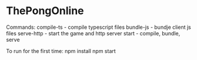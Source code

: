 ﻿# ThePongOnline

Commands:
compile-ts - compile typescript files
bundle-js - bundje client js files
serve-http - start the game and http server
start - compile, bundle, serve

To run for the first time:
npm install
npm start